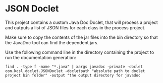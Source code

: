 # JSON Doclet

This project contains a custom Java Doc Doclet, that will process a project and outputs a list of JSON files for each class in the process project.

Make sure to copy the contents of the jar files into the bin directory so that the JavaDoc tool can find the dependent jars.

Use the following command line in the directory containing the project to run the documentation generation:

`find . -type f -name "*.java" | xargs javadoc -private -doclet com.kcsl.doclet.JSONDoclet -docletpath "absolute path to doclet project bin folder" -output "the output directory for javadoc`
